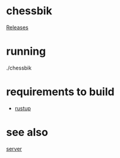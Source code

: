 # chessbik
[Releases](https://github.com/necromfox/chessbik/releases)

# running
./chessbik

# requirements to build
- [rustup](https://www.rust-lang.org/tools/install)

# see also
[server](https://github.com/necromfox/chessbik-server)
